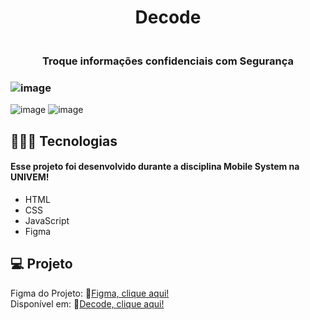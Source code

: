 <h1 align="center"> Decode </h1>

<h3 align="center">
<br>Troque informações confidenciais com Segurança</br>
</h3>

### ![image](https://github.com/marostegaf/Decode/assets/103620713/db0f08d7-a232-4af1-be79-e83bd54404ff)
![image](https://github.com/marostegaf/Decode/assets/103620713/fa924ccf-22b5-4186-abdc-dd49290d9b71)
![image](https://github.com/marostegaf/Decode/assets/103620713/fff192cf-6166-4f19-a079-008fd5443bf2)

## 🧑🏻‍💻 Tecnologias
#### Esse projeto foi desenvolvido durante a disciplina Mobile System na UNIVEM!
- HTML
- CSS
- JavaScript
- Figma
  
## 💻 Projeto
Figma do Projeto: 🔗[Figma, clique aqui!](https://www.figma.com/design/JYACrMCA95sAZ5ZIamuRCq/Decode?node-id=0%3A1&t=hJ2xk8h9fZeMeYMd-1)
<br>Disponível em: 🔗[Decode, clique aqui!](https://decode-one.vercel.app/)</br>


